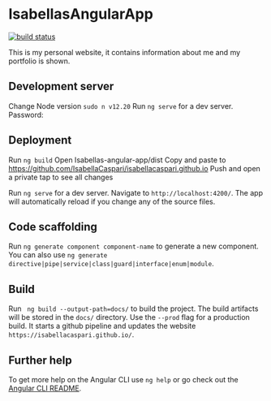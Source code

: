 # IsabellasAngularApp
[![build status](https://github.com/coryrylan/angular-github-actions/workflows/Build/badge.svg)](https://github.com/IsabellaCaspari/isabellas-angular-app/actions)

This is my personal website, it contains information about me and my portfolio is shown.



## Development server

Change Node version `sudo n v12.20`
Run `ng serve` for a dev server.
Password:

## Deployment
Run `ng build`
Open Isabellas-angular-app/dist 
Copy and paste to https://github.com/IsabellaCaspari/isabellacaspari.github.io
Push and open a private tap to see all changes


Run `ng serve` for a dev server. Navigate to `http://localhost:4200/`. The app will automatically reload if you change any of the source files.

## Code scaffolding

Run `ng generate component component-name` to generate a new component. You can also use `ng generate directive|pipe|service|class|guard|interface|enum|module`.

## Build

Run ` ng build --output-path=docs/` to build the project. The build artifacts will be stored in the `docs/` directory. Use the `--prod` flag for a production build.
It starts a github pipeline and updates the website `https://isabellacaspari.github.io/`.

## Further help

To get more help on the Angular CLI use `ng help` or go check out the [Angular CLI README](https://github.com/angular/angular-cli/blob/master/README.md).
